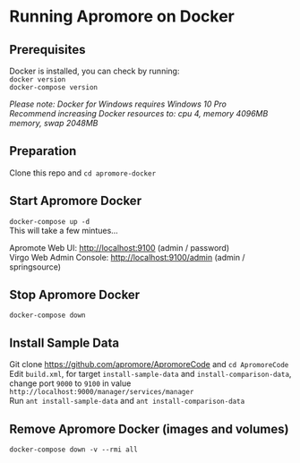 # Running Apromore on Docker

## Prerequisites
Docker is installed, you can check by running:  
`docker version`  
`docker-compose version`  

*Please note: Docker for Windows requires Windows 10 Pro*  
*Recommend increasing Docker resources to: cpu 4, memory 4096MB memory, swap 2048MB*

## Preparation
Clone this repo and `cd apromore-docker`

## Start Apromore Docker
`docker-compose up -d`  
This will take a few mintues...

Apromote Web UI: [http://localhost:9100](http://localhost:9100) (admin / password)  
Virgo Web Admin Console: [http://localhost:9100/admin](http://localhost:9100/admin) (admin / springsource)  

## Stop Apromore Docker
`docker-compose down`  

## Install Sample Data
Git clone https://github.com/apromore/ApromoreCode and `cd ApromoreCode`  
Edit `build.xml`, for target `install-sample-data` and `install-comparison-data`, change port `9000` to `9100` in value `http://localhost:9000/manager/services/manager`  
Run `ant install-sample-data` and `ant install-comparison-data`  

## Remove Apromore Docker (images and volumes)
`docker-compose down -v --rmi all`  
